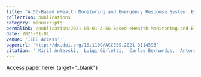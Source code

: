 ```yaml
---
title: "A 5G-Based eHealth Monitoring and Emergency Response System: Experience and Lessons Learned"
collection: publications
category: manuscripts
permalink: /publication/2021-01-01-A-5G-Based-eHealth-Monitoring-and-Emergency-Response-System-Experience-and-Lessons-Learned
date: 2021-01-01
venue: 'IEEE Access'
paperurl: 'http://dx.doi.org/10.1109/ACCESS.2021.3114593'
citation: ' Kiril Antevski,  Luigi Girletti,  Carlos Bernardos,  Antonio Oliva,  Jorge Baranda,  Josep Mangues-Bafalluy, &quot;A 5G-Based eHealth Monitoring and Emergency Response System: Experience and Lessons Learned.&quot; IEEE Access, 2021.'
---
```

[Access paper here](http://dx.doi.org/10.1109/ACCESS.2021.3114593){:target="_blank"}
